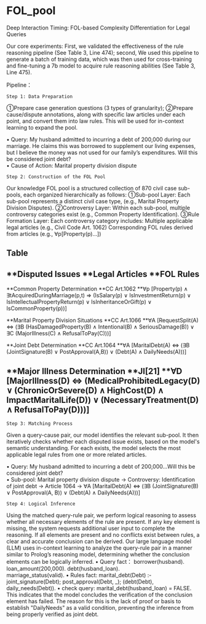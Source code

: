 # FOL_pool
Deep Interaction Timing: FOL-based Complexity Differentiation for Legal Queries

Our core experiments: First, we validated the effectiveness of the rule reasoning pipeline (See Table 3, Line 474); second, We used this pipeline to generate a batch of training data, which was then used for cross-training and fine-tuning a 7b model to acquire rule reasoning abilities (See Table 3, Line 475).

Pipeline：

    Step 1: Data Preparation
①Prepare case generation questions (3 types of granularity);
②Prepare cause/dispute annotations, along with specific law articles under each point, and convert them into law rules. This will be used for in-context learning to expand the pool.

• Query: My husband admitted to incurring a debt of 200,000 during our marriage. He claims this was borrowed to supplement our living expenses, but I believe the money was not used for our family’s expenditures. Will this be considered joint debt?  
• Cause of Action: <map Sub-pool>  Marital property division dispute

    Step 2: Construction of the FOL Pool
Our knowledge FOL pool is a structured collection of 870 civil case sub-pools, each organized hierarchically as follows:
①Sub-pool Layer:
Each sub-pool represents a distinct civil case type, (e.g., Marital Property Division Disputes).
②Controversy Layer:
Within each sub-pool, multiple controversy categories exist (e.g., Common Property Identification).
③Rule Formation Layer:
Each controversy category includes:
    Multiple applicable legal articles (e.g., Civil Code Art. 1062)
    Corresponding FOL rules derived from articles (e.g., ∀p[Property(p)...])

Table
---------------------------------------------------------------------------------------------------------------
**Disputed Issues                               **Legal Articles **FOL Rules
---------------------------------------------------------------------------------------------------------------
**Common Property Determination        **CC Art.1062   **∀p [Property(p) ∧ ∃tAcquiredDuringMarriage(p,t) ⇒ (IsSalary(p) ∨ IsInvestmentReturn(p) ∨ IsIntellectualPropertyReturn(p) ∨ IsInheritanceOrGift(p) ∨ IsCommonProperty(p))]

**Marital Property Division Situations **CC Art.1066   **∀A [RequestSplit(A) ⇔ (∃B (HasDamagedProperty(B) ∧ Intentional(B) ∧ SeriousDamage(B)) ∨ ∃C (MajorIllness(C) ∧ RefusalToPay(C)))]

**Joint Debt Determination             **CC Art.1064   **∀A [MaritalDebt(A) ⇔ (∃B (JointSignature(B) ∨ PostApproval(A,B)) ∨ (Debt(A) ∧ DailyNeeds(A)))]

**Major Illness Determination          **JI[21]        **∀D [MajorIllness(D) ⇔ (MedicalProhibitedLegacy(D) ∨ (ChronicOrSevere(D) ∧ HighCost(D) ∧ ImpactMaritalLife(D)) ∨ (NecessaryTreatment(D) ∧ RefusalToPay(D)))]
---------------------------------------------------------------------------------------------------------------
    
    Step 3: Matching Process
Given a query-cause pair, our model identifies the relevant sub-pool. It then iteratively checks whether each disputed issue exists, based on the model's semantic understanding. For each exists, the model selects the most applicable legal rules from one or more related articles.  

• Query: My husband admitted to incurring a debt of 200,000…Will this be considered joint debt?  
• Sub-pool: Marital property division dispute → Controversy: Identification of joint debt → Article 1064 → ∀A [MaritalDebt(A) ⇔ (∃B (JointSignature(B) ∨ PostApproval(A, B)) ∨ (Debt(A) ∧ DailyNeeds(A)))]  

    Step 4: Logical Inference
Using the matched query-rule pair, we perform logical reasoning to assess whether all necessary elements of the rule are present. If any key element is missing, the system requests additional user input to complete the reasoning. If all elements are present and no conflicts exist between rules, a clear and accurate conclusion can be derived.
Our large language model (LLM) uses in-context learning to analyze the query-rule pair in a manner similar to Prolog’s reasoning model, determining whether the conclusion elements can be logically inferred.
• Query fact：
       borrower(husband).
       loan_amount(200,000).
       debt(husband_loan).            
       marriage_status(valid).
• Rules fact:
       marital_debt(Debt) :-
           joint_signature(Debt);
           post_approval(Debt, _);
       (debt(Debt), daily_needs(Debt)).
• check query:
       marital_debt(husband_loan) = FALSE.
This indicates that the model concludes the verification of the conclusion element has failed. The reason for this is the lack of proof or basis to establish "DailyNeeds" as a valid condition, preventing the inference from being properly verified as joint debt.

